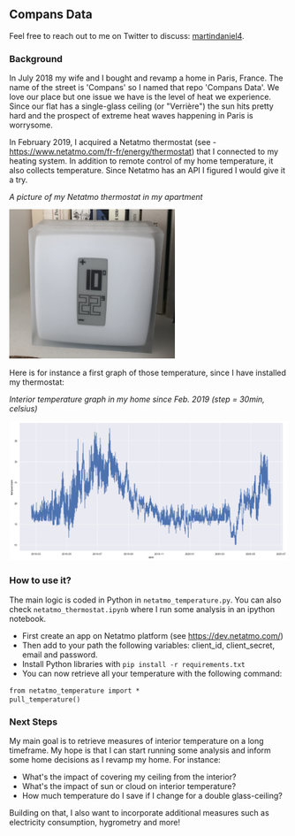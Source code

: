## Compans Data

Feel free to reach out to me on Twitter to discuss: [martindaniel4](https://twitter.com/martindaniel4).

### Background

In July 2018 my wife and I bought and revamp a home in Paris, France. The name of the street is 'Compans' so I named that repo 'Compans Data'. We love our place but one issue we have is the level of heat we experience. Since our flat has a single-glass ceiling (or "Verrière") the sun hits pretty hard and the prospect of extreme heat waves happening in Paris is worrysome.

In February 2019, I acquired a Netatmo thermostat (see -  https://www.netatmo.com/fr-fr/energy/thermostat) that I connected to my heating system. In addition to remote control of my home temperature, it also collects temperature. Since Netatmo has an API I figured I would give it a try. 

_A picture of my Netatmo thermostat in my apartment_

<img src='img/thermostat.jpg' width='300'> </img>

Here is for instance a first graph of those temperature, since I have installed my thermostat: 

_Interior temperature graph in my home since Feb. 2019 (step = 30min, celsius)_

<img src='img/temperature.png' width='600'> </img>

### How to use it? 

The main logic is coded in Python in `netatmo_temperature.py`. You can also check `netatmo_thermostat.ipynb` where I run some analysis in an ipython notebook.

- First create an app on Netatmo platform (see https://dev.netatmo.com/)
- Then add to your path the following variables: client_id, client_secret, email and password. 
- Install Python libraries with `pip install -r requirements.txt`
- You can now retrieve all your temperature with the following command: 

```
from netatmo_temperature import * 
pull_temperature()
```

### Next Steps

My main goal is to retrieve measures of interior temperature on a long timeframe. My hope is that I can start running some analysis and inform some home decisions as I revamp my home. For instance: 

- What's the impact of covering my ceiling from the interior? 
- What's the impact of sun or cloud on interior temperature? 
- How much temperature do I save if I change for a double glass-ceiling? 

Building on that, I also want to incorporate additional measures such as electricity consumption, hygrometry and more! 
  